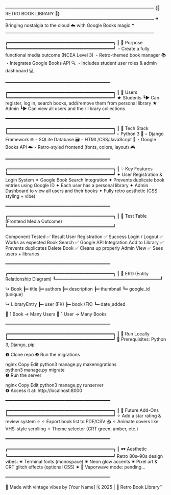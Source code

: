 ───────────────────────────────────────────────
⟬📼 RETRO BOOK LIBRARY 📖⟭
───────────────────────────────────────────────
❝ Bringing nostalgia to the cloud ☁️ with Google Books magic ❞
───────────────────────────────────────────────

┏━━━━━━━━━━━━━━━━━━━━━━━━━━━━━━━━━━━━━━━┓
┃ 🧠 Purpose
┗━━━━━━━━━━━━━━━━━━━━━━━━━━━━━━━━━━━━━━━┛
・Create a fully functional media outcome (NCEA Level 3)
・Retro-themed book manager 📚
・Integrates Google Books API 🔍
・Includes student user roles & admin dashboard 💻

━━━━━━━━━━━━━━━━━━━━━━━━━━━━━━━━━━━━━━━

┏━━━━━━━━━━━━━━━━━━━━━━━━━━━━━━━━━━━━━━━┓
┃ 👥 Users
┗━━━━━━━━━━━━━━━━━━━━━━━━━━━━━━━━━━━━━━━┛
★ Students
┗▶ Can register, log in, search books, add/remove them from personal library
★ Admin
┗▶ Can view all users and their library collections

━━━━━━━━━━━━━━━━━━━━━━━━━━━━━━━━━━━━━━━

┏━━━━━━━━━━━━━━━━━━━━━━━━━━━━━━━━━━━━━━━┓
┃ 🧰 Tech Stack
┗━━━━━━━━━━━━━━━━━━━━━━━━━━━━━━━━━━━━━━━┛
‣ Python 3 🐍
‣ Django Framework 🌐
‣ SQLite Database 🗃️
‣ HTML/CSS/JavaScript 🎨
‣ Google Books API ☁️
‣ Retro-styled frontend (fonts, colors, layout) 🎮

━━━━━━━━━━━━━━━━━━━━━━━━━━━━━━━━━━━━━━━

┏━━━━━━━━━━━━━━━━━━━━━━━━━━━━━━━━━━━━━━━┓
┃ 💡 Key Features
┗━━━━━━━━━━━━━━━━━━━━━━━━━━━━━━━━━━━━━━━┛
✦ User Registration & Login System
✦ Google Book Search Integration
✦ Prevents duplicate book entries using Google ID
✦ Each user has a personal library
✦ Admin Dashboard to view all users and their books
✦ Fully retro aesthetic (CSS styling + vibe)

━━━━━━━━━━━━━━━━━━━━━━━━━━━━━━━━━━━━━━━

┏━━━━━━━━━━━━━━━━━━━━━━━━━━━━━━━━━━━━━━━┓
┃ 🧪 Test Table (Frontend Media Outcome)
┗━━━━━━━━━━━━━━━━━━━━━━━━━━━━━━━━━━━━━━━┛

Component	Tested ✅	Result
User Registration	✅	Success
Login / Logout	✅	Works as expected
Book Search	✅	Google API Integration
Add to Library	✅	Prevents duplicates
Delete Book	✅	Cleans up properly
Admin View	✅	Sees users + libraries

━━━━━━━━━━━━━━━━━━━━━━━━━━━━━━━━━━━━━━━

┏━━━━━━━━━━━━━━━━━━━━━━━━━━━━━━━━━━━━━━━┓
┃ 📘 ERD (Entity Relationship Diagram)
┗━━━━━━━━━━━━━━━━━━━━━━━━━━━━━━━━━━━━━━━┛

↳ Book
┣━ title
┣━ authors
┣━ description
┣━ thumbnail
┗━ google_id (unique)

↳ LibraryEntry
┣━ user (FK)
┣━ book (FK)
┗━ date_added

👾 1 Book → Many Users
👾 1 User → Many Books

━━━━━━━━━━━━━━━━━━━━━━━━━━━━━━━━━━━━━━━

┏━━━━━━━━━━━━━━━━━━━━━━━━━━━━━━━━━━━━━━━┓
┃ 🚀 Run Locally
┗━━━━━━━━━━━━━━━━━━━━━━━━━━━━━━━━━━━━━━━┛
📝 Prerequisites: Python 3, Django, pip

❶ Clone repo
❷ Run the migrations

nginx
Copy
Edit
python3 manage.py makemigrations  
python3 manage.py migrate  
❸ Run the server

nginx
Copy
Edit
python3 manage.py runserver  
❹ Access it at: http://localhost:8000

━━━━━━━━━━━━━━━━━━━━━━━━━━━━━━━━━━━━━━━

┏━━━━━━━━━━━━━━━━━━━━━━━━━━━━━━━━━━━━━━━┓
┃ 🔮 Future Add-Ons
┗━━━━━━━━━━━━━━━━━━━━━━━━━━━━━━━━━━━━━━━┛
✧ Add a star rating & review system ⭐
✧ Export book list to PDF/CSV 📤
✧ Animate covers like VHS-style scrolling
✧ Theme selector (CRT green, amber, etc.)

━━━━━━━━━━━━━━━━━━━━━━━━━━━━━━━━━━━━━━━

┏━━━━━━━━━━━━━━━━━━━━━━━━━━━━━━━━━━━━━━━┓
┃ 🕶️ Aesthetic
┗━━━━━━━━━━━━━━━━━━━━━━━━━━━━━━━━━━━━━━━┛
Retro 80s–90s design vibes:
✷ Terminal fonts (monospace)
✷ Neon glow accents
✷ Pixel art & CRT glitch effects (optional CSS)
✷ 🧃 Vaporwave mode: pending...

━━━━━━━━━━━━━━━━━━━━━━━━━━━━━━━━━━━━━━━

💾 Made with vintage vibes by [Your Name]
🗓️ 2025 | 📼 Retro Book Library™
